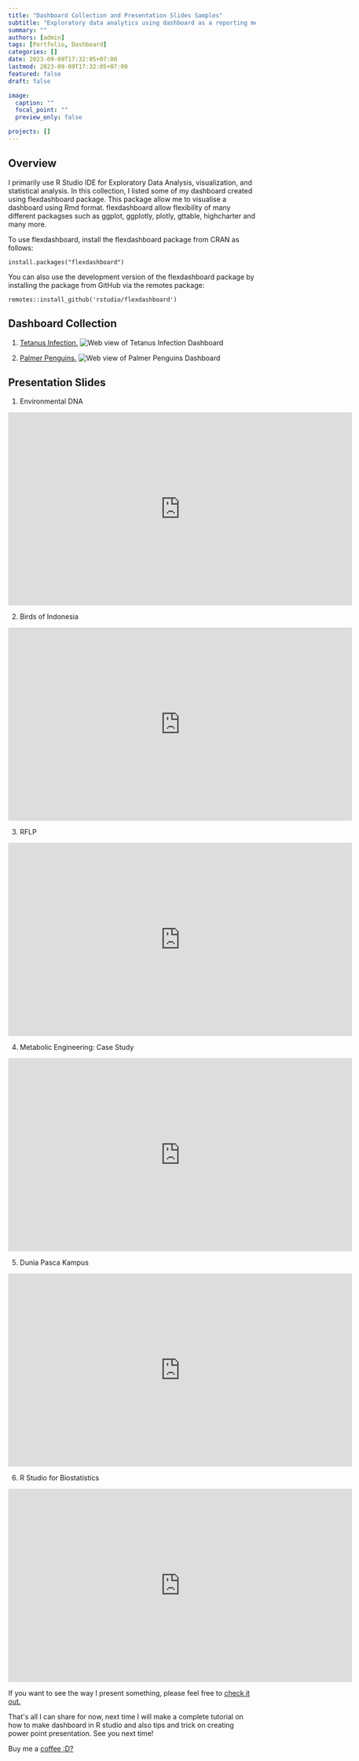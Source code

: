 ```yaml
---
title: "Dashboard Collection and Presentation Slides Samples"
subtitle: "Exploratory data analytics using dashboard as a reporting medium and slides I have created for a presentation"
summary: ""
authors: [admin]
tags: [Portfolio, Dashboard]
categories: []
date: 2023-09-09T17:32:05+07:00
lastmod: 2023-09-09T17:32:05+07:00
featured: false
draft: false

image:
  caption: ""
  focal_point: ""
  preview_only: false

projects: []
---
```

## Overview
I primarily use R Studio IDE for Exploratory Data Analysis, visualization, and statistical analysis. In this collection, I listed some of my dashboard created using flexdashboard package. This package allow me to visualise a dashboard using Rmd format. flexdashboard allow flexibility of many different packagses such as ggplot, ggplotly, plotly, gttable, highcharter and many more.

To use flexdashboard, install the flexdashboard package from CRAN as follows:


```{r}
install.packages("flexdashboard")
```
You can also use the development version of the flexdashboard package by installing the package from GitHub via the remotes package:

```{r}
remotes::install_github('rstudio/flexdashboard')
```


## Dashboard Collection
1. [Tetanus Infection.](https://danilyanedo7.github.io/dashboard/)
![Web view of Tetanus Infection Dashboard](/tetanus.png 'Web view of Tetanus Infection Dashboard')

2. [Palmer Penguins.](https://danilyanedo7.github.io/penguin-dashboard/)
![Web view of Palmer Penguins Dashboard](/palmerpenguin.png 'Web view of Palmer Penguins Dashboard')



## Presentation Slides

1. Environmental DNA

<iframe src="https://docs.google.com/presentation/d/e/2PACX-1vTN22KOEoLzCekzKtc279VEq16RucIODB47yUPAiKrAGr52Z1SJ7KiWwU47FA9Oxg/embed?start=false&loop=false&delayms=3000" frameborder="0" width="700" height="393" allowfullscreen="true" mozallowfullscreen="true" webkitallowfullscreen="true"></iframe>

2. Birds of Indonesia

<iframe src="https://docs.google.com/presentation/d/e/2PACX-1vScw7x11XovJE-1-Xjn38MoYKjMCVxM7Ho7aTjTEG6BDwbSdOqIlm61qfiaSM_T0g/embed?start=false&loop=false&delayms=3000" frameborder="0" width="700" height="393" allowfullscreen="true" mozallowfullscreen="true" webkitallowfullscreen="true"></iframe>

3. RFLP 

<iframe src="https://docs.google.com/presentation/d/e/2PACX-1vRgYVd3k-dcPGrc2wwlTNhJ0-5RHtlEr50aHKu-8P5EOf-iIQTX6xGUKe-Oy5LAMQ/embed?start=false&loop=false&delayms=3000" frameborder="0" width="700" height="393" allowfullscreen="true" mozallowfullscreen="true" webkitallowfullscreen="true"></iframe>

4. Metabolic Engineering: Case Study

<iframe src="https://docs.google.com/presentation/d/e/2PACX-1vR7twBSkrPWkAyFTGJmi3aiAtRWeRPHVIwgzf3LKWpKWVy0-oofXdUNfRhHtE2AQg/embed?start=false&loop=false&delayms=3000" frameborder="0" width="700" height="393" allowfullscreen="true" mozallowfullscreen="true" webkitallowfullscreen="true"></iframe>

5. Dunia Pasca Kampus

<iframe src="https://docs.google.com/presentation/d/e/2PACX-1vQALdsbDeY4pEt55rU7lODO8xaM7GBIqKkqyjzgCZFu7l-xJhq7q8OsOcn9XvYBLA/embed?start=false&loop=false&delayms=3000" frameborder="0" width="700" height="393" allowfullscreen="true" mozallowfullscreen="true" webkitallowfullscreen="true"></iframe>

6. R Studio for Biostatistics
<iframe src="https://docs.google.com/presentation/d/e/2PACX-1vSdJW_1z4_h4rjEPhe-ubaEmsOFXkbZFlGYzFWpwM2BKEuCp_FufAPvHmwp-GGOKQ/embed?start=false&loop=false&delayms=3000" frameborder="0" width="700" height="393" allowfullscreen="true" mozallowfullscreen="true" webkitallowfullscreen="true"></iframe>


If you want to see the way I present something, please feel free to [check it out.](https://youtu.be/Q2pwPIMEx_s?si=T6ULd_JtuS_URiBx)

That's all I can share for now, next time I will make a complete tutorial on how to make dashboard in R studio and also tips and trick on creating power point presentation. See you next time!

Buy me a [coffee :D?](https://bmc.link/danilyanedo)
